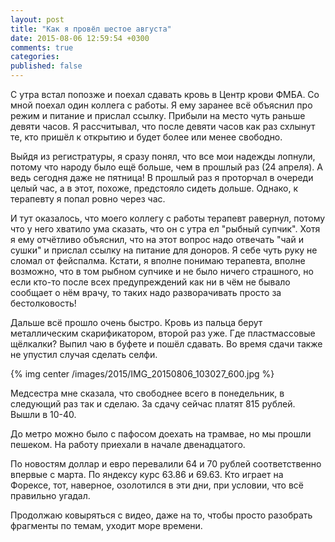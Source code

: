 ```yaml
---
layout: post
title: "Как я провёл шестое августа"
date: 2015-08-06 12:59:54 +0300
comments: true
categories: 
published: false
---
```

С утра встал попозже и поехал сдавать кровь в Центр крови ФМБА. Со мной поехал один коллега с работы. Я ему заранее всё объяснил про режим и питание и прислал ссылку. Прибыли на место чуть раньше девяти часов. Я рассчитывал, что после девяти часов как раз схлынут те, кто пришёл к открытию и будет более или менее свободно.

Выйдя из регистратуры, я сразу понял, что все мои надежды лопнули, потому что народу было ещё больше, чем в прошлый раз (24 апреля). А ведь сегодня даже не пятница! В прошлый раз я проторчал в очереди целый час, а в этот, похоже, предстояло сидеть дольше. Однако, к терапевту я попал ровно через час. 

И тут оказалось, что моего коллегу с работы терапевт равернул, потому что у него хватило ума сказать, что он с утра ел "рыбный супчик". Хотя я ему отчётливо объяснил, что на этот вопрос надо отвечать "чай и сушки" и прислал ссылку на питание для доноров. Я себе чуть руку не сломал от фейспалма. Кстати, я вполне понимаю терапевта, вполне возможно, что в том рыбном супчике и не было ничего страшного, но если кто-то после всех предупреждений как ни в чём не бывало сообщает о нём врачу, то таких надо разворачивать просто за бестолковость! 

Дальше всё прошло очень быстро. Кровь из пальца берут металлическим скарификатором, второй раз уже. Где пластмассовые щёлкалки? Выпил чаю в буфете и пошёл сдавать. Во время сдачи также не упустил случая сделать селфи.

{% img center /images/2015/IMG_20150806_103027_600.jpg %}

Медсестра мне сказала, что свободнее всего в понедельник, в следующий раз так и сделаю. За сдачу сейчас платят 815 рублей. Вышли в 10-40.

До метро можно было с пафосом доехать на трамвае, но мы прошли пешеком. На работу приехали в начале двенадцатого.

По новостям доллар и евро перевалили 64 и 70 рублей соответственно впервые с марта. По яндексу курс 63.86 и 69.63. Кто играет на Форексе, тот, наверное, озолотился в эти дни, при условии, что всё правильно угадал.

Продолжаю ковыряться с видео, даже на то, чтобы просто разобрать фрагменты по темам, уходит море времени.
